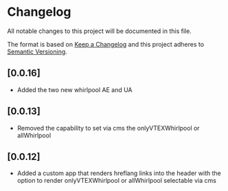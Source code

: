 <!-- @format -->

# Changelog

All notable changes to this project will be documented in this file.

The format is based on [Keep a Changelog](http://keepachangelog.com/en/1.0.0/)
and this project adheres to [Semantic Versioning](http://semver.org/spec/v2.0.0.html).

## [0.0.16]
- Added the two new whirlpool AE and UA
## [0.0.13]
- Removed the capability to set via cms the onlyVTEXWhirlpool or allWhirlpool
## [0.0.12]
- Added a custom app that renders hreflang links into the header with the option to render onlyVTEXWhirlpool or allWhirlpool selectable via cms
